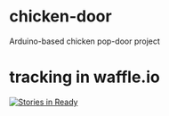 # chicken-door
Arduino-based chicken pop-door project
# tracking in waffle.io
[![Stories in Ready](https://badge.waffle.io/OWC-SFBayArea/chicken-door.png?label=ready&title=Ready)](http://waffle.io/OWC-SFBayArea/chicken-door)
